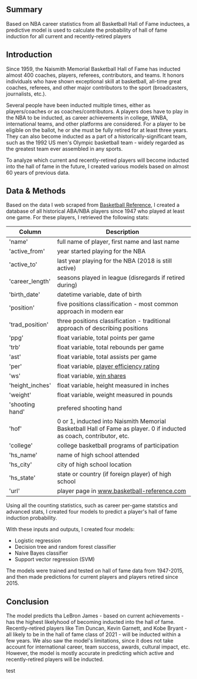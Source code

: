 ## Summary
Based on NBA career statistics from all Basketball Hall of Fame inductees, a predictive model is used to calculate the probability of hall of fame induction for all current and recently-retired players 

## Introduction
Since 1959, the Naismith Memorial Basketball Hall of Fame has inducted almost 400 coaches, players, referees, contributors, and teams. It honors individuals who have shown exceptional skill at basketball, all-time great coaches, referees, and other major contributors to the sport (broadcasters, journalists, etc.). 

Several people have been inducted multiple times, either as players/coaches or as coaches/contributors. A players does have to play in the NBA to be inducted, as career achievements in college, WNBA, international teams, and other platforms are considered. For a player to be eligible on the ballot, he or she must be fully retired for at least three years. They can also become inducted as a part of a historically-significant team, such as the 1992 US men's Olympic basketball team - widely regarded as the greatest team ever assembled in any sports.

To analyze which current and recently-retired players will become inducted into the hall of fame in the future, I created various models based on almost 60 years of previous data.

## Data & Methods
Based on the data I web scraped from [Basketball Reference](https://www.basketball-reference.com/), I created a database of all historical ABA/NBA players since 1947 who played at least one game. For these players, I retrieved the following stats:

Column | Description
-------|-------------
'name' | full name of player, first name and last name
'active_from' | year started playing for the NBA
'active_to' | last year playing for the NBA (2018 is still active)
'career_length' | seasons played in league (disregards if retired during)
'birth_date' | datetime variable, date of birth
'position' | five positions classification - most common approach in modern ear
'trad_position' | three positions classification - traditional approach of describing positions
'ppg' | float variable, total points per game
'trb' | float variable, total rebounds per game
'ast' | float variable, total assists per game
'per' | float variable, [player efficiency rating](https://www.basketball-reference.com/about/per.html)
'ws' | float variable, [win shares](https://www.basketball-reference.com/about/ws.html)
'height_inches' | float variable, height measured in inches
'weight' | float variable, weight measured in pounds
'shooting hand' | prefered shooting hand
'hof' | 0 or 1, inducted into Naismith Memorial Basketball Hall of Fame as player. 0 if inducted as coach, contributor, etc.
'college' | college basketball programs of participation
'hs_name' | name of high school attended
'hs_city' | city of high school location
'hs_state' | state or country (if foreign player) of high school
'url' | player page in www.basketball-reference.com

Using all the counting statistics, such as career per-game statstics and advanced stats, I created four models to predict a player's hall of fame induction probability. 

With these inputs and outputs, I created four models:
- Logistic regression
- Decision tree and random forest classifier
- Naive Bayes classifier
- Support vector regression (SVM)

The models were trained and tested on hall of fame data from 1947-2015, and then made predictions for current players and players retired since 2015.

## Conclusion
The model predicts tha LeBron James - based on current achievements - has the highest likelyhood of becoming inducted into the hall of fame. Recently-retired players like Tim Duncan, Kevin Garnett, and Kobe Bryant - all likely to be in the hall of fame class of 2021 - will be inducted within a few years. We also saw the model's limitations, since it does not take account for international career, team success, awards, cultural impact, etc. However, the model is mostly accurate in predicting which active and recently-retired players will be inducted.


test
